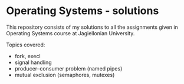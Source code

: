 # Operating Systems - solutions
This repository consists of my solutions to all the assignments given in Operating Systems course at Jagiellonian University.

Topics covered: 
* fork, execl
* signal handling
* producer–consumer problem (named pipes)
* mutual exclusion (semaphores, mutexes)
